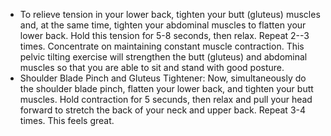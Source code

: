 - To relieve tension in your lower back, tighten your butt (gluteus) muscles and, at the same time, tighten your abdominal muscles to flatten your lower back. Hold this tension for 5-8 seconds, then relax. Repeat 2--3 times. Concentrate on maintaining constant muscle contraction. This pelvic tilting exercise will strengthen the butt (gluteus) and abdominal muscles so that you are able to sit and stand with good posture.
- Shoulder Blade Pinch and Gluteus Tightener: Now, simultaneously do the shoulder blade pinch, flatten your lower back, and tighten your butt muscles. Hold contraction for 5 secunds, then relax and pull your head forward to stretch the back of your neck and upper back. Repeat 3-4 times. This feels great.
